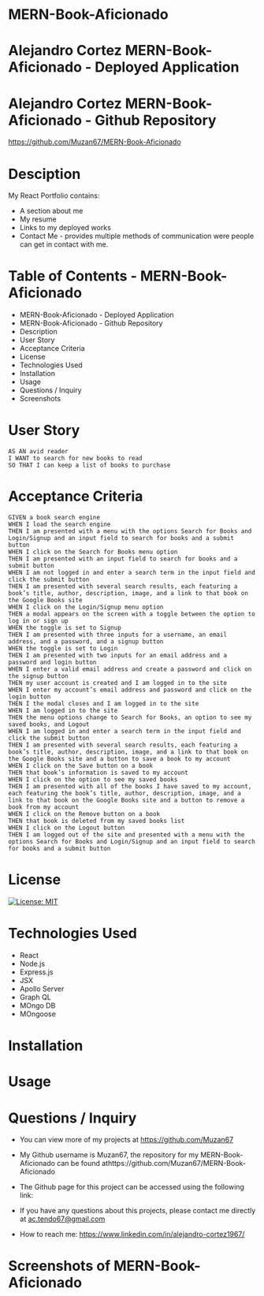 # MERN-Book-Aficionado

# Alejandro Cortez MERN-Book-Aficionado - Deployed Application

# Alejandro Cortez MERN-Book-Aficionado - Github Repository

https://github.com/Muzan67/MERN-Book-Aficionado

# Desciption

My React Portfolio contains:

- A section about me
- My resume
- Links to my deployed works
- Contact Me - provides multiple methods of communication were people can get in contact with me.

# Table of Contents - MERN-Book-Aficionado

- MERN-Book-Aficionado - Deployed Application
- MERN-Book-Aficionado - Github Repository
- Description
- User Story
- Acceptance Criteria
- License
- Technologies Used
- Installation
- Usage
- Questions / Inquiry
- Screenshots

# User Story

```
AS AN avid reader
I WANT to search for new books to read
SO THAT I can keep a list of books to purchase

```

# Acceptance Criteria

```
GIVEN a book search engine
WHEN I load the search engine
THEN I am presented with a menu with the options Search for Books and Login/Signup and an input field to search for books and a submit button
WHEN I click on the Search for Books menu option
THEN I am presented with an input field to search for books and a submit button
WHEN I am not logged in and enter a search term in the input field and click the submit button
THEN I am presented with several search results, each featuring a book’s title, author, description, image, and a link to that book on the Google Books site
WHEN I click on the Login/Signup menu option
THEN a modal appears on the screen with a toggle between the option to log in or sign up
WHEN the toggle is set to Signup
THEN I am presented with three inputs for a username, an email address, and a password, and a signup button
WHEN the toggle is set to Login
THEN I am presented with two inputs for an email address and a password and login button
WHEN I enter a valid email address and create a password and click on the signup button
THEN my user account is created and I am logged in to the site
WHEN I enter my account’s email address and password and click on the login button
THEN I the modal closes and I am logged in to the site
WHEN I am logged in to the site
THEN the menu options change to Search for Books, an option to see my saved books, and Logout
WHEN I am logged in and enter a search term in the input field and click the submit button
THEN I am presented with several search results, each featuring a book’s title, author, description, image, and a link to that book on the Google Books site and a button to save a book to my account
WHEN I click on the Save button on a book
THEN that book’s information is saved to my account
WHEN I click on the option to see my saved books
THEN I am presented with all of the books I have saved to my account, each featuring the book’s title, author, description, image, and a link to that book on the Google Books site and a button to remove a book from my account
WHEN I click on the Remove button on a book
THEN that book is deleted from my saved books list
WHEN I click on the Logout button
THEN I am logged out of the site and presented with a menu with the options Search for Books and Login/Signup and an input field to search for books and a submit button

```

# License

[![License: MIT](https://img.shields.io/badge/License-MIT-yellow.svg)](https://opensource.org/licenses/MIT)

# Technologies Used

- React
- Node.js
- Express.js
- JSX
- Apollo Server
- Graph QL
- MOngo DB
- MOngoose

# Installation

# Usage

# Questions / Inquiry

- You can view more of my projects at https://github.com/Muzan67

- My Github username is Muzan67, the repository for my MERN-Book-Aficionado can be found athttps://github.com/Muzan67/MERN-Book-Aficionado

- The Github page for this project can be accessed using the following link:

- If you have any questions about this projects, please contact me directly at ac.tendo67@gmail.com

- How to reach me: https://www.linkedin.com/in/alejandro-cortez1967/

# Screenshots of MERN-Book-Aficionado
